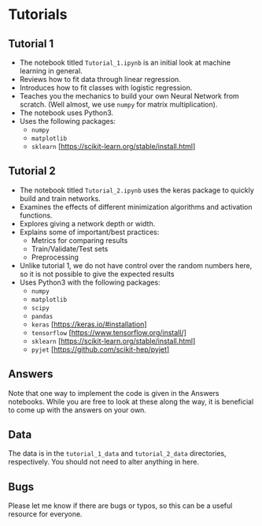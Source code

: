 # Tutorials

## Tutorial 1
- The notebook titled `Tutorial_1.ipynb` is an initial look at machine learning in general.
- Reviews how to fit data through linear regression.
- Introduces how to fit classes with logistic regression.
- Teaches you the mechanics to build your own Neural Network from scratch. (Well almost, we use `numpy` for matrix multiplication).
- The notebook uses Python3.
- Uses the following packages:
    - `numpy`
    - `matplotlib`
    - `sklearn` [https://scikit-learn.org/stable/install.html]

## Tutorial 2
- The notebook titled `Tutorial_2.ipynb` uses the keras package to quickly build and train networks.
- Examines the effects of different minimization algorithms and activation functions.
- Explores giving a network depth or width.
- Explains some of important/best practices:
    - Metrics for comparing results
    - Train/Validate/Test sets
    - Preprocessing
- Unlike tutorial 1, we do not have control over the random numbers here, so it is not possible to give the expected results
- Uses Python3 with the following packages:
    - `numpy`
    - `matplotlib`
    - `scipy`
    - `pandas`
    - `keras` [https://keras.io/#installation]
    - `tensorflow` [https://www.tensorflow.org/install/]
    - `sklearn` [https://scikit-learn.org/stable/install.html]
    - `pyjet` [https://github.com/scikit-hep/pyjet]

## Answers
Note that one way to implement the code is given in the Answers notebooks. While you are free to look at these along the way, it is beneficial to come up with the answers on your own.

## Data
The data is in the `tutorial_1_data` and `tutorial_2_data` directories, respectively. You should not need to alter anything in here.

## Bugs
Please let me know if there are bugs or typos, so this can be a useful resource for everyone.
